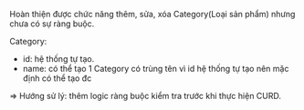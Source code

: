 Hoàn thiện được chức năng thêm, sửa, xóa Category(Loại sản phẩm) nhưng chưa có sự ràng buộc.

Category:
- id: hệ thống tự tạo.
- name: có thể tạo 1 Category có trùng tên vì id hệ thống tự tạo nên mặc định có thể tạo đc

=> Hướng sử lý: thêm logic ràng buộc kiểm tra trước khi thực hiện CURD.
